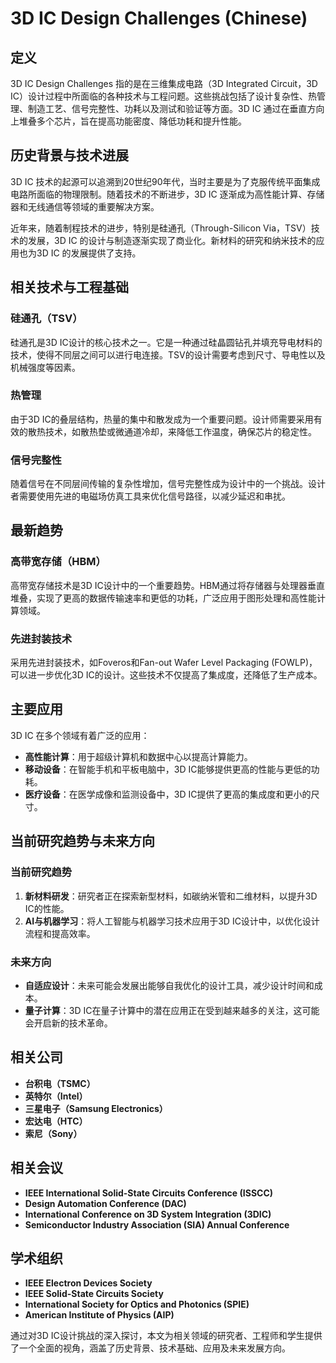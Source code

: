 # 3D IC Design Challenges (Chinese)

## 定义

3D IC Design Challenges 指的是在三维集成电路（3D Integrated Circuit，3D IC）设计过程中所面临的各种技术与工程问题。这些挑战包括了设计复杂性、热管理、制造工艺、信号完整性、功耗以及测试和验证等方面。3D IC 通过在垂直方向上堆叠多个芯片，旨在提高功能密度、降低功耗和提升性能。

## 历史背景与技术进展

3D IC 技术的起源可以追溯到20世纪90年代，当时主要是为了克服传统平面集成电路所面临的物理限制。随着技术的不断进步，3D IC 逐渐成为高性能计算、存储器和无线通信等领域的重要解决方案。

近年来，随着制程技术的进步，特别是硅通孔（Through-Silicon Via，TSV）技术的发展，3D IC 的设计与制造逐渐实现了商业化。新材料的研究和纳米技术的应用也为3D IC 的发展提供了支持。

## 相关技术与工程基础

### 硅通孔（TSV）

硅通孔是3D IC设计的核心技术之一。它是一种通过硅晶圆钻孔并填充导电材料的技术，使得不同层之间可以进行电连接。TSV的设计需要考虑到尺寸、导电性以及机械强度等因素。

### 热管理

由于3D IC的叠层结构，热量的集中和散发成为一个重要问题。设计师需要采用有效的散热技术，如散热垫或微通道冷却，来降低工作温度，确保芯片的稳定性。

### 信号完整性

随着信号在不同层间传输的复杂性增加，信号完整性成为设计中的一个挑战。设计者需要使用先进的电磁场仿真工具来优化信号路径，以减少延迟和串扰。

## 最新趋势

### 高带宽存储（HBM）

高带宽存储技术是3D IC设计中的一个重要趋势。HBM通过将存储器与处理器垂直堆叠，实现了更高的数据传输速率和更低的功耗，广泛应用于图形处理和高性能计算领域。

### 先进封装技术

采用先进封装技术，如Foveros和Fan-out Wafer Level Packaging (FOWLP)，可以进一步优化3D IC的设计。这些技术不仅提高了集成度，还降低了生产成本。

## 主要应用

3D IC 在多个领域有着广泛的应用：

- **高性能计算**：用于超级计算机和数据中心以提高计算能力。
- **移动设备**：在智能手机和平板电脑中，3D IC能够提供更高的性能与更低的功耗。
- **医疗设备**：在医学成像和监测设备中，3D IC提供了更高的集成度和更小的尺寸。

## 当前研究趋势与未来方向

### 当前研究趋势

1. **新材料研发**：研究者正在探索新型材料，如碳纳米管和二维材料，以提升3D IC的性能。
2. **AI与机器学习**：将人工智能与机器学习技术应用于3D IC设计中，以优化设计流程和提高效率。

### 未来方向

- **自适应设计**：未来可能会发展出能够自我优化的设计工具，减少设计时间和成本。
- **量子计算**：3D IC在量子计算中的潜在应用正在受到越来越多的关注，这可能会开启新的技术革命。

## 相关公司

- **台积电（TSMC）**
- **英特尔（Intel）**
- **三星电子（Samsung Electronics）**
- **宏达电（HTC）**
- **索尼（Sony）**

## 相关会议

- **IEEE International Solid-State Circuits Conference (ISSCC)**
- **Design Automation Conference (DAC)**
- **International Conference on 3D System Integration (3DIC)**
- **Semiconductor Industry Association (SIA) Annual Conference**

## 学术组织

- **IEEE Electron Devices Society**
- **IEEE Solid-State Circuits Society**
- **International Society for Optics and Photonics (SPIE)**
- **American Institute of Physics (AIP)**

通过对3D IC设计挑战的深入探讨，本文为相关领域的研究者、工程师和学生提供了一个全面的视角，涵盖了历史背景、技术基础、应用及未来发展方向。
